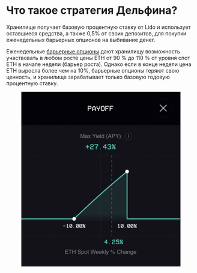# Что такое стратегия Дельфина?

Хранилище получает базовую процентную ставку от Lido и использует оставшиеся средства, а также 0,5% от своих депозитов, для покупки еженедельных барьерных опционов на выбивание денег.

Еженедельные [барьерные опционы](https://www.investopedia.com/terms/b/barrieroption.asp) дают хранилищу возможность участвовать в любом росте цены ETH от 90 % до 110 % от уровня спот ETH в начале недели (барьер роста). Однако если в конце недели цена ETH выросла более чем на 10%, барьерные опционы теряют свою ценность, и хранилище зарабатывает только базовую годовую процентную ставку.

<figure><img src="../../../.gitbook/assets/image (17).png" alt=""><figcaption></figcaption></figure>
